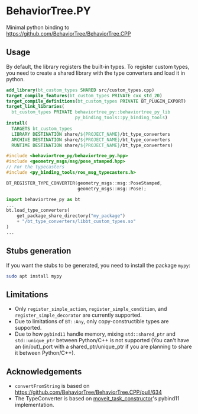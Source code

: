 # BehaviorTree.PY

Minimal python binding to https://github.com/BehaviorTree/BehaviorTree.CPP

## Usage

By default, the library registers the built-in types. To register custom types, you need to create a shared library with the type converters and load it in python.

```cmake
add_library(bt_custom_types SHARED src/custom_types.cpp)
target_compile_features(bt_custom_types PRIVATE cxx_std_20)
target_compile_definitions(bt_custom_types PRIVATE BT_PLUGIN_EXPORT)
target_link_libraries(
  bt_custom_types PRIVATE behaviortree_py::behaviortree_py_lib
                          py_binding_tools::py_binding_tools)
install(
  TARGETS bt_custom_types
  LIBRARY DESTINATION share/${PROJECT_NAME}/bt_type_converters
  ARCHIVE DESTINATION share/${PROJECT_NAME}/bt_type_converters
  RUNTIME DESTINATION share/${PROJECT_NAME}/bt_type_converters)
```

```cpp
#include <behaviortree_py/behaviortree_py.hpp>
#include <geometry_msgs/msg/pose_stamped.hpp>
// For the typecasters
#include <py_binding_tools/ros_msg_typecasters.h>

BT_REGISTER_TYPE_CONVERTER(geometry_msgs::msg::PoseStamped,
                           geometry_msgs::msg::Pose);
```

```python
import behaviortree_py as bt
...
bt.load_type_converters(
    get_package_share_directory("my_package")
    + "/bt_type_converters/libbt_custom_types.so"
)
...
```

## Stubs generation

If you want the stubs to be generated, you need to install the package `mypy`:

```bash
sudo apt install mypy
```

## Limitations

- Only `register_simple_action`, `register_simple_condition`, and `register_simple_decorator` are currently supported.
- Due to limitations of `BT::Any`, only copy-constructible types are supported.
- Due to how `pybind11` handle memory, mixing `std::shared_ptr` and `std::unique_ptr` between Python/C++ is not supported (You can't have an (in/out)_port with a shared_ptr/unique_ptr if you are planning to share it between Python/C++).

## Acknowledgements

- `convertFromString` is based on https://github.com/BehaviorTree/BehaviorTree.CPP/pull/634
- The TypeConverter is based on [moveit_task_constructor](https://github.com/moveit/moveit_task_constructor/)'s pybind11 implementation.
